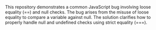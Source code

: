 This repository demonstrates a common JavaScript bug involving loose equality (==) and null checks. The bug arises from the misuse of loose equality to compare a variable against null.  The solution clarifies how to properly handle null and undefined checks using strict equality (===).
